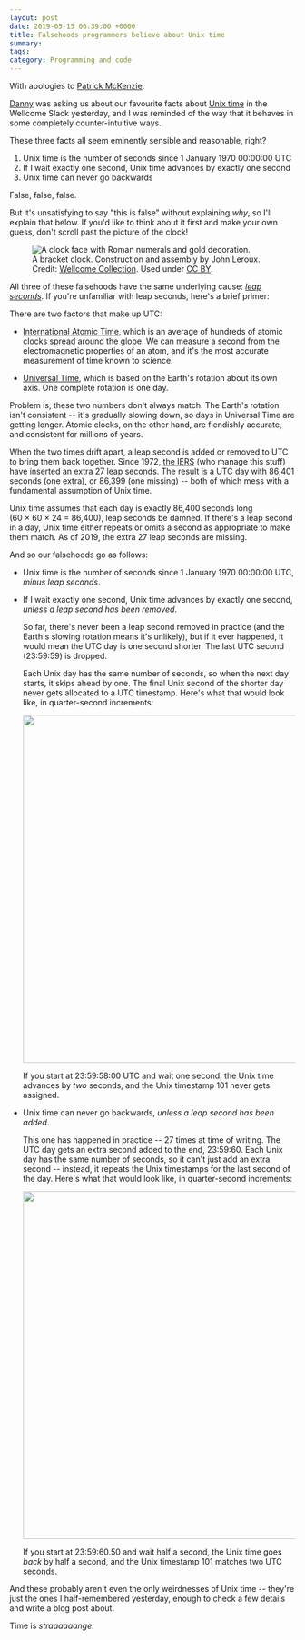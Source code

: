 ```yaml
---
layout: post
date: 2019-05-15 06:39:00 +0000
title: Falsehoods programmers believe about Unix time
summary:
tags:
category: Programming and code
---
```


With apologies to [Patrick McKenzie].

[Danny] was asking us about our favourite facts about [Unix time] in the Wellcome Slack yesterday, and I was reminded of the way that it behaves in some completely counter-intuitive ways.

These three facts all seem eminently sensible and reasonable, right?

1.  Unix time is the number of seconds since 1 January 1970 00:00:00 UTC
2.  If I wait exactly one second, Unix time advances by exactly one second
3.  Unix time can never go backwards

False, false, false.

But it's unsatisfying to say "this is false" without explaining *why*, so I'll explain that below.
If you'd like to think about it first and make your own guess, don't scroll past the picture of the clock!

<figure>
  <img src="/images/2019/L0072180.jpg" alt="A clock face with Roman numerals and gold decoration.">
  <figcaption>
    A bracket clock.
    Construction and assembly by John Leroux.
    Credit: <a href="https://wellcomecollection.org/works/t8v9t648">Wellcome Collection</a>.
    Used under <a href="https://creativecommons.org/licenses/by/4.0/">CC&nbsp;BY</a>.
  </figcaption>
</figure>

All three of these falsehoods have the same underlying cause: *[leap seconds]*.
If you're unfamiliar with leap seconds, here's a brief primer:

There are two factors that make up UTC:

*   [International Atomic Time], which is an average of hundreds of atomic clocks spread around the globe.
    We can measure a second from the electromagnetic properties of an atom, and it's the most accurate measurement of time known to science.

*   [Universal Time], which is based on the Earth's rotation about its own axis.
    One complete rotation is one day.

Problem is, these two numbers don't always match.
The Earth's rotation isn't consistent -- it's gradually slowing down, so days in Universal Time are getting longer.
Atomic clocks, on the other hand, are fiendishly accurate, and consistent for millions of years.

When the two times drift apart, a leap second is added or removed to UTC to bring them back together.
Since 1972, [the IERS] \(who manage this stuff) have inserted an extra 27 leap seconds.
The result is a UTC day with 86,401 seconds (one extra), or 86,399 (one missing) -- both of which mess with a fundamental assumption of Unix time.

Unix time assumes that each day is exactly 86,400 seconds long (60&nbsp;&times;&nbsp;60&nbsp;&times;&nbsp;24&nbsp;=&nbsp;86,400), leap seconds be damned.
If there's a leap second in a day, Unix time either repeats or omits a second as appropriate to make them match.
As of 2019, the extra 27 leap seconds are missing.

And so our falsehoods go as follows:

*   Unix time is the number of seconds since 1 January 1970 00:00:00 UTC, *minus leap seconds*.

*   If I wait exactly one second, Unix time advances by exactly one second, *unless a leap second has been removed*.

    So far, there's never been a leap second removed in practice (and the Earth's slowing rotation means it's unlikely), but if it ever happened, it would mean the UTC day is one second shorter.
    The last UTC second (23:59:59) is dropped.

    Each Unix day has the same number of seconds, so when the next day starts, it skips ahead by one.
    The final Unix second of the shorter day never gets allocated to a UTC timestamp.
    Here's what that would look like, in quarter-second increments:

    <img src="/images/2019/unix_time_skips_forwards.png" style="width: 612px;">

    If you start at 23:59:58:00 UTC and wait one second, the Unix time advances by *two* seconds, and the Unix timestamp 101 never gets assigned.

*   Unix time can never go backwards, *unless a leap second has been added*.

    This one has happened in practice -- 27 times at time of writing.
    The UTC day gets an extra second added to the end, 23:59:60.
    Each Unix day has the same number of seconds, so it can't just add an extra second -- instead, it repeats the Unix timestamps for the last second of the day.
    Here's what that would look like, in quarter-second increments:

    <img src="/images/2019/unix_time_goes_backwards.png" style="width: 612px;">

    If you start at 23:59:60.50 and wait half a second, the Unix time goes *back* by half a second, and the Unix timestamp 101 matches two UTC seconds.

And these probably aren't even the only weirdnesses of Unix time -- they're just the ones I half-remembered yesterday, enough to check a few details and write a blog post about.

Time is *straaaaaange*.

[Patrick McKenzie]: https://www.kalzumeus.com/2010/06/17/falsehoods-programmers-believe-about-names/
[Danny]: https://twitter.com/dannybirchall
[Unix time]: https://en.wikipedia.org/wiki/Unix_time
[leap seconds]: https://en.wikipedia.org/wiki/Leap_second
[International Atomic Time]: https://en.wikipedia.org/wiki/International_Atomic_Time
[Universal Time]: https://en.wikipedia.org/wiki/Universal_Time
[the IERS]: https://en.wikipedia.org/wiki/International_Earth_Rotation_and_Reference_Systems_Service
